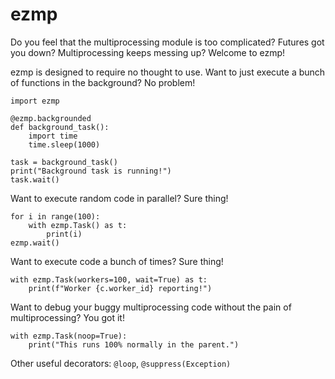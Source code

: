 # ezmp

Do you feel that the multiprocessing module is too complicated?
Futures got you down?
Multiprocessing keeps messing up?
Welcome to ezmp!

ezmp is designed to require no thought to use.
Want to just execute a bunch of functions in the background?
No problem!

```
import ezmp

@ezmp.backgrounded
def background_task():
    import time
    time.sleep(1000)

task = background_task()
print("Background task is running!")
task.wait()
```

Want to execute random code in parallel?
Sure thing!

```
for i in range(100):
    with ezmp.Task() as t:
        print(i)
ezmp.wait()
```

Want to execute code a bunch of times?
Sure thing!

```
with ezmp.Task(workers=100, wait=True) as t:
    print(f"Worker {c.worker_id} reporting!")
```

Want to debug your buggy multiprocessing code without the pain of multiprocessing?
You got it!

```
with ezmp.Task(noop=True):
    print("This runs 100% normally in the parent.")
```

Other useful decorators: `@loop`, `@suppress(Exception)`
